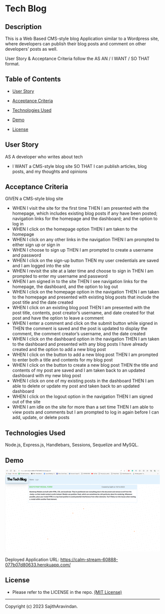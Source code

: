 # Tech Blog

## Description
This is a Web Based CMS-style blog Application similar to a Wordpress site, where developers can publish their blog posts and comment on other developers’ posts as well.

User Story & Acceptance Criteria follow the AS AN / I WANT / SO THAT format.


## Table of Contents 
  
   * [User Story](#User-Story) 
  
   * [Acceptance Criteria](#Acceptance-Criteria)
  
   * [Technologies Used](#Technologies-Used) 

   * [Demo](#Demo) 

   * [License](#license) 


## User Story
AS A developer who writes about tech
* I WANT a CMS-style blog site
    SO THAT I can publish articles, blog posts, and my thoughts and opinions


## Acceptance Criteria

GIVEN a CMS-style blog site

* WHEN I visit the site for the first time
    THEN I am presented with the homepage, which includes existing blog posts if any have been posted; navigation links for the homepage and the dashboard; and the option to log in
* WHEN I click on the homepage option
    THEN I am taken to the homepage
* WHEN I click on any other links in the navigation
    THEN I am prompted to either sign up or sign in
* WHEN I choose to sign up
    THEN I am prompted to create a username and password
* WHEN I click on the sign-up button
    THEN my user credentials are saved and I am logged into the site
* WHEN I revisit the site at a later time and choose to sign in
    THEN I am prompted to enter my username and password
* WHEN I am signed in to the site
    THEN I see navigation links for the homepage, the dashboard, and the option to log out
* WHEN I click on the homepage option in the navigation
    THEN I am taken to the homepage and presented with existing blog posts that include the post title and the date created
* WHEN I click on an existing blog post
    THEN I am presented with the post title, contents, post creator’s username, and date created for that post and have the option to leave a comment
* WHEN I enter a comment and click on the submit button while signed in
    THEN the comment is saved and the post is updated to display the comment, the comment creator’s username, and the date created
* WHEN I click on the dashboard option in the navigation
    THEN I am taken to the dashboard and presented with any blog posts I have already created and the option to add a new blog post
* WHEN I click on the button to add a new blog post
    THEN I am prompted to enter both a title and contents for my blog post
* WHEN I click on the button to create a new blog post
    THEN the title and contents of my post are saved and I am taken back to an updated dashboard with my new blog post
* WHEN I click on one of my existing posts in the dashboard
    THEN I am able to delete or update my post and taken back to an updated dashboard
* WHEN I click on the logout option in the navigation
    THEN I am signed out of the site
* WHEN I am idle on the site for more than a set time
    THEN I am able to view posts and comments but I am prompted to log in again before I can add, update, or delete posts


## Technologies Used
Node.js, Express.js, Handlebars, Sessions, Sequelize and MySQL.

  
## Demo

<img src='/public/imgs/Demo.png'>

Deployed Application URL: https://calm-stream-60888-077b07d80633.herokuapp.com/

## License
* Please refer to the LICENSE in the repo. <a href="https://github.com/SajithAravindan/E-commerce_APP/blob/main/LICENSE">(MIT License)</a>


---

Copyright (c) 2023 SajithAravindan.